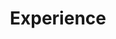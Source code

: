 ---
widget: experience
headless: true
active: true
weight: 40
title: Experience
subtitle: ''
date_format: Jan 2006

experience:
  - title: Data Scientist
    company: INSEE
    company_url: 'https://www.insee.fr/fr/accueil'
    location: Paris
    company_logo: insee
    date_start: '2018-09-01'
    date_end: ''
    description: >-
    
        Academic research in the Department of Economic Studies. <br>
        See [Projects :point_down:](#projects) and [Publications :point_down:](#publications) and [Talks :point_down:](#talks) sections for more details. 
        
  - title: Professor
    company: ENSAE Paris Tech
    company_url: 'https://www.ensae.fr/'
    location: Paris
    company_logo: ensae
    date_start: '2020-09-01'
    date_end: ''
    description: >-
        __Python for data scientists__ <br>
        
        Website: https://pythonds.linogaliana.fr/ <br>
        
        <a href="https://github.com/linogaliana/python-datascientist" class="github"><i class="fab fa-github"></i></a> [Github page](https://github.com/linogaliana/python-datascientist) <br> <br>
        
        __Reproductibility and good practices in data-science projects__
        
        Website: https://ensae-reproductibilite.netlify.app/

        <a href="https://github.com/linogaliana/ensae-reproductibilite-website" class="github"><i class="fab fa-github"></i></a> [Github page](https://github.com/linogaliana/ensae-reproductibilite-website)

        
  - title: Professor
    company: Sciences Po Paris
    company_url: 'http://www.sciencespo.fr/'
    location: Paris
    company_logo: sciencespo
    date_start: '2016-01-01'
    date_end: '2020-05-01'
    description: >-
        Past courses:
        
        * Urban Economics: Master 1 in geography (2016-2020)
        * Microeconomics: undergraduate, 2016-2017
        * Mathematics for economists: undergraduate, 2016-2017
        
---